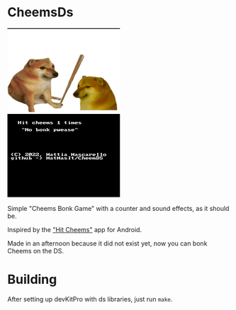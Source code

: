 # CheemsDs

!["Bonk"](cheems.png)

Simple "Cheems Bonk Game" with a counter and sound effects, as it should be.

Inspired by the ["Hit Cheems"](https://play.google.com/store/apps/details?id=com.logic.hitcheems) app for Android.

Made in an afternoon because it did not exist yet, now you can bonk Cheems on the DS.

# Building

After setting up devKitPro with ds libraries, just run `make`.